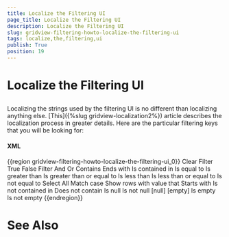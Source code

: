 ```yaml
---
title: Localize the Filtering UI
page_title: Localize the Filtering UI
description: Localize the Filtering UI
slug: gridview-filtering-howto-localize-the-filtering-ui
tags: localize,the,filtering,ui
publish: True
position: 19
---
```


# Localize the Filtering UI



## 

Localizing the strings used by the filtering UI is no different than localizing anything else. [This]({%slug gridview-localization2%}) article describes the localization process in greater details. Here are the particular filtering keys that you will be looking for:

#### __XML__

{{region gridview-filtering-howto-localize-the-filtering-ui_0}}
	  <data name="GridViewClearFilter" xml:space="preserve">
	    <value>Clear Filter</value>
	  </data>
	  <data name="GridViewFilterIsTrue" xml:space="preserve">
	    <value>True</value>
	  </data>
	  <data name="GridViewFilterIsFalse" xml:space="preserve">
	    <value>False</value>
	  </data>
	  <data name="GridViewFilter" xml:space="preserve">
	    <value>Filter</value>
	  </data>
	  <data name="GridViewFilterAnd" xml:space="preserve">
	    <value>And</value>
	  </data>
	  <data name="GridViewFilterOr" xml:space="preserve">
	    <value>Or</value>
	  </data>
	  <data name="GridViewFilterContains" xml:space="preserve">
	    <value>Contains</value>
	  </data>
	  <data name="GridViewFilterEndsWith" xml:space="preserve">
	    <value>Ends with</value>
	  </data>
	  <data name="GridViewFilterIsContainedIn" xml:space="preserve">
	    <value>Is contained in</value>
	  </data>
	  <data name="GridViewFilterIsEqualTo" xml:space="preserve">
	    <value>Is equal to</value>
	  </data>
	  <data name="GridViewFilterIsGreaterThan" xml:space="preserve">
	    <value>Is greater than</value>
	  </data>
	  <data name="GridViewFilterIsGreaterThanOrEqualTo" xml:space="preserve">
	    <value>Is greater than or equal to</value>
	  </data>
	  <data name="GridViewFilterIsLessThan" xml:space="preserve">
	    <value>Is less than</value>
	  </data>
	  <data name="GridViewFilterIsLessThanOrEqualTo" xml:space="preserve">
	    <value>Is less than or equal to</value>
	  </data>
	  <data name="GridViewFilterIsNotEqualTo" xml:space="preserve">
	    <value>Is not equal to</value>
	  </data>
	  <data name="GridViewFilterSelectAll" xml:space="preserve">
	    <value>Select All</value>
	  </data>
	  <data name="GridViewFilterMatchCase" xml:space="preserve">
	    <value>Match case</value>
	  </data>
	  <data name="GridViewFilterShowRowsWithValueThat" xml:space="preserve">
	    <value>Show rows with value that</value>
	  </data>
	  <data name="GridViewFilterStartsWith" xml:space="preserve">
	    <value>Starts with</value>
	  </data>
		<data name="GridViewFilterIsNotContainedIn" xml:space="preserve">
	    <value>Is not contained in</value>
	  </data>
		<data name="GridViewFilterDoesNotContain" xml:space="preserve">
	    <value>Does not contain</value>
	  </data>
		<data name="GridViewFilterIsNull" xml:space="preserve">
	    <value>Is null</value>
	  </data>
		<data name="GridViewFilterIsNotNull" xml:space="preserve">
	    <value>Is not null</value>
	  </data>
		<data name="GridViewFilterDistinctValueNull" xml:space="preserve">
	    <value>[null]</value>
	  </data>
	  <data name="GridViewFilterDistinctValueStringEmpty" xml:space="preserve">
	    <value>[empty]</value>
	  </data>
	  <data name="GridViewFilterIsEmpty" xml:space="preserve"> 
	    <value>Is empty</value> 
	  </data>  
	  <data name="GridViewFilterIsNotEmpty" xml:space="preserve"> 
	    <value>Is not empty</value> 
	  </data> 
	{{endregion}}



# See Also
